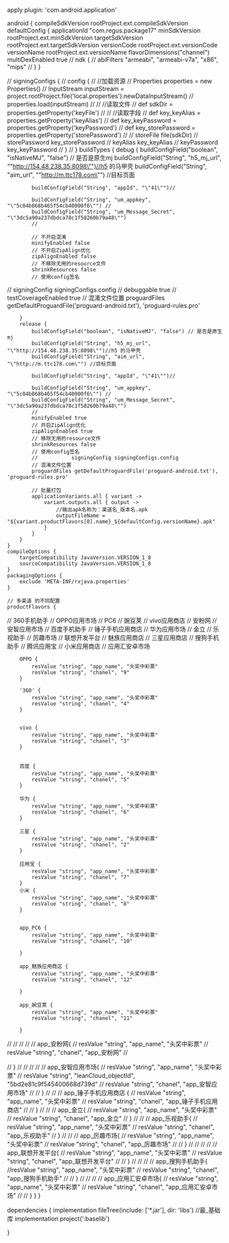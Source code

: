 apply plugin: 'com.android.application'

android {
    compileSdkVersion rootProject.ext.compileSdkVersion
    defaultConfig {
        applicationId "com.regus.package17"
        minSdkVersion rootProject.ext.minSdkVersion
        targetSdkVersion rootProject.ext.targetSdkVersion
        versionCode rootProject.ext.versionCode
        versionName rootProject.ext.versionName
        flavorDimensions("channel")
        multiDexEnabled true
//        ndk {
//            abiFilters "armeabi", "armeabi-v7a", "x86", "mips"
//        }
    }

//    signingConfigs {
//        config {
//            //加载资源
//            Properties properties = new Properties()
//            InputStream inputStream = project.rootProject.file('local.properties').newDataInputStream()
//            properties.load(inputStream)
//
//            //读取文件
//            def sdkDir = properties.getProperty('keyFile')
//
//            //读取字段
//            def key_keyAlias = properties.getProperty('keyAlias')
//            def key_keyPassword = properties.getProperty('keyPassword')
//            def key_storePassword = properties.getProperty('storePassword')
//
//            storeFile file(sdkDir)
//            storePassword key_storePassword
//            keyAlias key_keyAlias
//            keyPassword key_keyPassword
//        }
//    }
    buildTypes {
        debug {
            buildConfigField("boolean", "isNativeMJ", "false") // 是否是原生mj
            buildConfigField("String", "h5_mj_url", "\"http://154.48.238.35:8098\"")//h5 的马甲壳
            buildConfigField("String", "aim_url", "\"http://m.ttc178.com\"") //目标页面

            buildConfigField("String", "appId", "\"41\"")//

            buildConfigField("String", "um_appkey", "\"5c04b868b465f54cb40000f6\"") //
            buildConfigField("String", "um_Message_Secret", "\"3dc5a90a237dbdca78c1f58260b79a48\"")
            //

            // 不开启混淆
            minifyEnabled false
            // 不开启ZipAlign优化
            zipAlignEnabled false
            // 不移除无用的resource文件
            shrinkResources false
            // 使用config签名
//            signingConfig signingConfigs.config
//            debuggable true
//            testCoverageEnabled true
            // 混淆文件位置
            proguardFiles getDefaultProguardFile('proguard-android.txt'), 'proguard-rules.pro'

        }
        release {
            buildConfigField("boolean", "isNativeMJ", "false") // 是否是原生mj
            buildConfigField("String", "h5_mj_url", "\"http://154.48.238.35:8098\"")//h5 的马甲壳
            buildConfigField("String", "aim_url", "\"http://m.ttc178.com\"") //目标页面

            buildConfigField("String", "appId", "\"41\"")//

            buildConfigField("String", "um_appkey", "\"5c04b868b465f54cb40000f6\"") //
            buildConfigField("String", "um_Message_Secret", "\"3dc5a90a237dbdca78c1f58260b79a48\"")
            //
            minifyEnabled true
            // 开启ZipAlign优化
            zipAlignEnabled true
            // 移除无用的resource文件
            shrinkResources false
            // 使用config签名
            //           signingConfig signingConfigs.config
            // 混淆文件位置
            proguardFiles getDefaultProguardFile('proguard-android.txt'), 'proguard-rules.pro'

            // 批量打包
            applicationVariants.all { variant ->
                variant.outputs.all { output ->
                    //输出apk名称为：渠道名_版本名.apk
                    outputFileName = "${variant.productFlavors[0].name}_${defaultConfig.versionName}.apk"
                }
            }
        }
    }
    compileOptions {
        targetCompatibility JavaVersion.VERSION_1_8
        sourceCompatibility JavaVersion.VERSION_1_8
    }
    packagingOptions {
        exclude 'META-INF/rxjava.properties'
    }

    // 多渠道 的不同配置
    productFlavors {

//        360手机助手
//        OPPO应用市场
//        PC6
//        豌豆荚
//        vivo应用商店
//        安粉网
//        安智应用市场
//        百度手机助手
//        锤子手机应用商店
//        华为应用市场
//        金立
//        乐视助手
//        厉趣市场
//        联想开发平台
//        魅族应用商店
//        三星应用商店
//        搜狗手机助手
//        腾讯应用宝
//        小米应用商店
//        应用汇安卓市场


        OPPO {
            resValue "string", "app_name", "头奖中彩票"
            resValue "string", "chanel", "9"
        }

        '360' {
            resValue "string", "app_name", "头奖中彩票"
            resValue "string", "chanel", "4"
        }


        vivo {
            resValue "string", "app_name", "头奖中彩票"
            resValue "string", "chanel", "3"
        }


        百度 {
            resValue "string", "app_name", "头奖中彩票"
            resValue "string", "chanel", "5"
        }

        华为 {
            resValue "string", "app_name", "头奖中彩票"
            resValue "string", "chanel", "6"
        }

        三星 {
            resValue "string", "app_name", "头奖中彩票"
            resValue "string", "chanel", "2"
        }

        应用宝 {
            resValue "string", "app_name", "头奖中彩票"
            resValue "string", "chanel", "7"
        }
        小米 {
            resValue "string", "app_name", "头奖中彩票"
            resValue "string", "chanel", "8"
        }


        app_PC6 {
            resValue "string", "app_name", "头奖中彩票"
            resValue "string", "chanel", "10"

        }

        app_魅族应用商店 {
            resValue "string", "app_name", "头奖中彩票"
            resValue "string", "chanel", "12"

        }

        app_豌豆荚 {
            resValue "string", "app_name", "头奖中彩票"
            resValue "string", "chanel", "11"

        }

//
//
//
//
//        app_安粉网{
//        resValue "string", "app_name", "头奖中彩票"
//            resValue "string", "chanel", "app_安粉网"
//

//        }
//
//
//
//
//        app_安智应用市场{
//        resValue "string", "app_name", "头奖中彩票"
//        resValue "string", "leanCloud_objectId", "5bd2e81c9f545400668d739d"
//            resValue "string", "chanel", "app_安智应用市场"
//
//        }
//
//
//        app_锤子手机应用商店 {
//        resValue "string", "app_name", "头奖中彩票"
//            resValue "string", "chanel", "app_锤子手机应用商店"
//
//        }
//
//
//        app_金立{
//        resValue "string", "app_name", "头奖中彩票"
//            resValue "string", "chanel", "app_金立"
//        }
//
//
//        app_乐视助手{
//        resValue "string", "app_name", "头奖中彩票"
//            resValue "string", "chanel", "app_乐视助手"
//        }
//
//
//        app_厉趣市场{
//        resValue "string", "app_name", "头奖中彩票"
//            resValue "string", "chanel", "app_厉趣市场"
//
//        }
//
//
//
//
//        app_联想开发平台{
//        resValue "string", "app_name", "头奖中彩票"
//            resValue "string", "chanel", "app_联想开发平台"
//
//        }
//
//
//
//        app_搜狗手机助手{
        //resValue "string", "app_name", "头奖中彩票"
//            resValue "string", "chanel", "app_搜狗手机助手"
//
//        }
//
//
//
//        app_应用汇安卓市场{
//        resValue "string", "app_name", "头奖中彩票"
//            resValue "string", "chanel", "app_应用汇安卓市场"
//
//        }
    }
}

dependencies {
    implementation fileTree(include: ['*.jar'], dir: 'libs')
    //最_基础库
    implementation project(':baselib')

}
